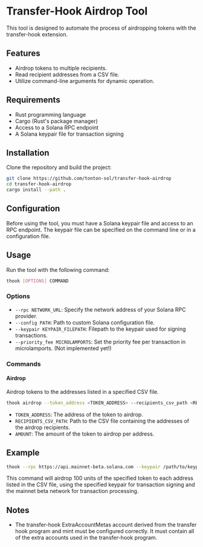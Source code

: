 # Transfer-Hook Airdrop Tool

This tool is designed to automate the process of airdropping tokens with the transfer-hook extension.

## Features

- Airdrop tokens to multiple recipients.
- Read recipient addresses from a CSV file.
- Utilize command-line arguments for dynamic operation.

## Requirements

- Rust programming language
- Cargo (Rust's package manager)
- Access to a Solana RPC endpoint
- A Solana keypair file for transaction signing

## Installation

Clone the repository and build the project:

```bash
git clone https://github.com/tonton-sol/transfer-hook-airdrop
cd transfer-hook-airdrop
cargo install --path .
```

## Configuration

Before using the tool, you must have a Solana keypair file and access to an RPC endpoint. The keypair file can be specified on the command line or in a configuration file.

## Usage

Run the tool with the following command:

```bash
thook [OPTIONS] COMMAND
```

### Options

- `--rpc NETWORK_URL`: Specify the network address of your Solana RPC provider.
- `--config PATH`: Path to custom Solana configuration file.
- `--keypair KEYPAIR_FILEPATH`: Filepath to the keypair used for signing transactions.
- `--priority_fee MICROLAMPORTS`: Set the priority fee per transaction in microlamports. (Not implemented yet!)

### Commands

#### Airdrop

Airdrop tokens to the addresses listed in a specified CSV file.

```bash
thook airdrop --token_address <TOKEN_ADDRESS> --recipients_csv_path <RECIPIENTS_CSV_PATH> --amount <AMOUNT>
```

- `TOKEN_ADDRESS`: The address of the token to airdrop.
- `RECIPIENTS_CSV_PATH`: Path to the CSV file containing the addresses of the airdrop recipients.
- `AMOUNT`: The amount of the token to airdrop per address.

## Example

```bash
thook --rpc https://api.mainnet-beta.solana.com --keypair /path/to/keypair.json airdrop --token_address So11111111111111111111111111111111111111112 --recipients_csv_path /path/to/recipients.csv --amount 100
```

This command will airdrop 100 units of the specified token to each address listed in the CSV file, using the specified keypair for transaction signing and the mainnet beta network for transaction processing.

## Notes

- The transfer-hook ExtraAccountMetas account derived from the transfer hook program and mint must be configured correctly. It must contain all of the extra accounts used in the transfer-hook program.
